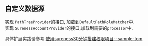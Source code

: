 ## 自定义数据源    

实现 `PathTreeProvider`的接口, 加载到`DefaultPathRoleMatcher`中.     
实现 `SurenessAccountProvider`的接口,加载到需要的`processor`中.   

具体扩展实践请参考 [使用sureness30分钟搭建权限项目--sample-tom](https://github.com/tomsun28/sureness)  
